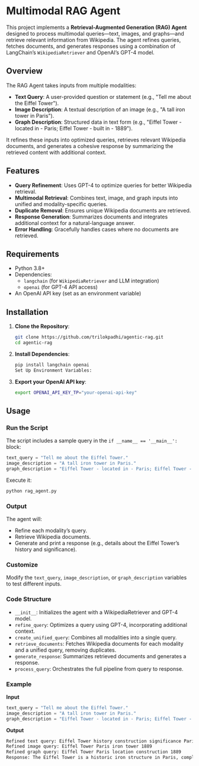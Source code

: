 # Multimodal RAG Agent

This project implements a **Retrieval-Augmented Generation (RAG) Agent** designed to process multimodal queries—text, images, and graphs—and retrieve relevant information from Wikipedia. The agent refines queries, fetches documents, and generates responses using a combination of LangChain’s `WikipediaRetriever` and OpenAI’s GPT-4 model.

## Overview

The RAG Agent takes inputs from multiple modalities:
- **Text Query**: A user-provided question or statement (e.g., "Tell me about the Eiffel Tower").
- **Image Description**: A textual description of an image (e.g., "A tall iron tower in Paris").
- **Graph Description**: Structured data in text form (e.g., "Eiffel Tower - located in - Paris; Eiffel Tower - built in - 1889").

It refines these inputs into optimized queries, retrieves relevant Wikipedia documents, and generates a cohesive response by summarizing the retrieved content with additional context.

## Features

- **Query Refinement**: Uses GPT-4 to optimize queries for better Wikipedia retrieval.
- **Multimodal Retrieval**: Combines text, image, and graph inputs into unified and modality-specific queries.
- **Duplicate Removal**: Ensures unique Wikipedia documents are retrieved.
- **Response Generation**: Summarizes documents and integrates additional context for a natural-language answer.
- **Error Handling**: Gracefully handles cases where no documents are retrieved.

## Requirements

- Python 3.8+
- Dependencies:
  - `langchain` (for `WikipediaRetriever` and LLM integration)
  - `openai` (for GPT-4 API access)
- An OpenAI API key (set as an environment variable)

## Installation

1. **Clone the Repository**:
   ```bash
   git clone https://github.com/trilokpadhi/agentic-rag.git
   cd agentic-rag
   ```
2. **Install Dependencies**:
    ```bash
    pip install langchain openai
    Set Up Environment Variables:
    ```
3.  **Export your OpenAI API key**:
    ```bash
    export OPENAI_API_KEY_TP="your-openai-api-key"
    ```
## Usage

### Run the Script

The script includes a sample query in the `if __name__ == '__main__':` block:
```python
text_query = "Tell me about the Eiffel Tower."
image_description = "A tall iron tower in Paris."
graph_description = "Eiffel Tower - located in - Paris; Eiffel Tower - built in - 1889."
```

Execute it:
```bash
python rag_agent.py
```

### Output

The agent will:
- Refine each modality’s query.
- Retrieve Wikipedia documents.
- Generate and print a response (e.g., details about the Eiffel Tower’s history and significance).

### Customize

Modify the `text_query`, `image_description`, or `graph_description` variables to test different inputs.

### Code Structure

- `__init__`: Initializes the agent with a WikipediaRetriever and GPT-4 model.
- `refine_query`: Optimizes a query using GPT-4, incorporating additional context.
- `create_unified_query`: Combines all modalities into a single query.
- `retrieve_documents`: Fetches Wikipedia documents for each modality and a unified query, removing duplicates.
- `generate_response`: Summarizes retrieved documents and generates a response.
- `process_query`: Orchestrates the full pipeline from query to response.

### Example

**Input**
```python
text_query = "Tell me about the Eiffel Tower."
image_description = "A tall iron tower in Paris."
graph_description = "Eiffel Tower - located in - Paris; Eiffel Tower - built in - 1889."
```

**Output**
```bash
Refined text query: Eiffel Tower history construction significance Paris 1889
Refined image query: Eiffel Tower Paris iron tower 1889
Refined graph query: Eiffel Tower Paris location construction 1889
Response: The Eiffel Tower is a historic iron structure in Paris, completed in 1889 as the entrance arch for the World’s Fair...
```
